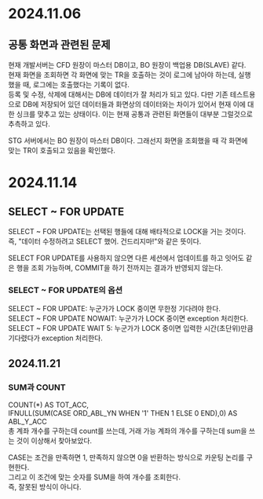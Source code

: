 # 2024.11.06

## 공통 화면과 관련된 문제

현재 개발서버는 CFD 원장이 마스터 DB이고, BO 원장이 백업용 DB(SLAVE) 같다. </br>
현재 화면을 조회하면 각 화면에 맞는 TR을 호출하는 것이 로그에 남아야 하는데, 실행했을 때, 로그에는 호출했다는 기록이 없다. </br>
등록 및 수정, 삭제에 대해서는 DB에 데이터가 잘 처리가 되고 있다. 다만 기존 테스트용으로 DB에 저장되어 있던 데이터들과 화면상의 데이터와는 차이가 있어서 현재 이에 대한 싱크를 맞추고 있는 상태이다.
이는 현재 공통과 관련된 화면들이 대부분 그럴것으로 추측하고 있다.

STG 서버에서는 BO 원장이 마스터 DB이다. 그래선지 화면을 조회했을 때 각 화면에 맞는 TR이 호출되고 있음을 확인했다.

# 2024.11.14 

## SELECT ~ FOR UPDATE

SELECT ~ FOR UPDATE는 선택된 행들에 대해 배타적으로 LOCK을 거는 것이다. 즉, "데이터 수정하려고 SELECT 했어. 건드리지마!"와 같은 뜻이다.

SELECT FOR UPDATE를 사용하지 않으면 다른 세션에서 업데이트를 하고 잇어도 같은 행을 조회 가능하며, COMMIT을 하기 전까지는 결과가 반영되지 않는다.

### SELECT ~ FOR UPDATE의 옵션 </br>
SELECT ~ FOR UPDATE: 누군가가 LOCK 중이면 무한정 기다려야 한다. </br>
SELECT ~ FOR UPDATE NOWAIT: 누군가가 LOCK 중이면 exception 처리한다. </br>
SELECT ~ FOR UPDATE WAIT 5: 누군가가 LOCK 중이면 입력한 시간(초단위)만큼 기다렸다가 exception 처리한다.

## 2024.11.21

### SUM과 COUNT
COUNT(*) AS TOT_ACC, </br>
IFNULL(SUM(CASE ORD_ABL_YN WHEN '1' THEN 1 ELSE 0 END),0) AS ABL_Y_ACC </br>
총 계좌 개수를 구하는데 count를 쓰는데, 거래 가능 계좌의 개수를 구하는데 sum을 쓰는 것이 이상해서 찾아보았다.

CASE는 조건을 만족하면 1, 만족하지 않으면 0을 반환하는 방식으로 카운팅 논리를 구현한다. </br>
그리고 이 조건에 맞는 숫자를 SUM을 하여 개수를 조회한다. </br>
즉, 잘못된 방식이 아니다.
